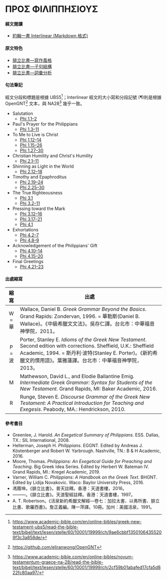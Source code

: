 # ΠΡΟΣ ΦΙΛΙΠΠΗΣΙΟΥΣ

#### 經文閱讀
- [約翰一書 Interlinear (Markdown 格式)](1John-Interlinear.md)


#### 原文特色
- [腓立比書—寫作風格](Philippians-Style.md)  
- [腓立比書—子句結構](Philippians-Clause.md)  
- [腓立比書—詞彙分析](Philippians-Vocabulary.md)  

#### 句法筆記
經文分段和標題是根據 UBS5[^1]；Interlinear 經文的大小寫和分段記號 (¶)則是根據 OpenGNT[^2] 文本，與 NA28[^3] 幾乎一致。

- Salutation
	- [Phi 1.1–2](Phi%201.1–2.md)
- Paul's Prayer for the Philippians
	- [Phi 1.3–11](Phi%201.3–11.md)
- To Me to Live is Christ
	- [Phi 1.12–14](Phi%201.12%E2%80%9314.md)
	- [Phi 1.15–26](Phi%201.15%E2%80%9326.md)
	- [Phi 1.27–30](Phi%201.27%E2%80%9330.md)
- Christian Humility and Christ's Humility
	- [Phi 2.1–11](Phi%202.1%E2%80%9311.md)
- Shinning as Light in the World
	- [Phi 2.12–18](Phi%202.12%E2%80%9318.md)
- Timothy and Epaphroditus
	- [Phi 2.19–24](Phi%202.19%E2%80%9324.md)
	- [Phi 2.25–30](Phi%202.25%E2%80%9330.md)
- The True Righteousness
	- [Phi 3.1](Phi%203.1)
	- [Phi 3.2–11](Phi%203.2%E2%80%9311.md)
- Pressing toward the Mark
	- [Phi 3.12–16](Phi%203.12%E2%80%9316.md)
	- [Phi 3.17–21](Phi%203.17%E2%80%9321.md)
	- [Phi 4.1](Phi%204.1)
- Exhortations
	- [Phi 4.2–7](Phi%204.2%E2%80%937.md)
	- [Phi 4.8–9](Phi%204.8%E2%80%939.md)
- Acknowledgement of the Philippians' Gift
	- [Phi 4.10–14](Phi%204.10%E2%80%9314.md)
	- [Phi 4.15–20](Phi%204.15%E2%80%9320.md)
- Final Greetings
	- [Phi 4.21–23](Phi%204.21%E2%80%9323.md)

#### 出處縮寫
縮寫 | 出處
:--:| --
W = 華 | Wallace, Daniel B. *Greek Grammar Beyond the Basics*. Grand Rapids: Zondervan, 1996. = 華勒斯(Daniel B. Wallace)。《中級希臘文文法》。吳存仁譯。台北市：中華福音神學院，2011。
P = 波 | Porter, Stanley E. *Idioms of the Greek New Testament*. Second edition with corrections. Sheffield, U.K.: Sheffield Academic, 1994. = 斯丹利‧波特(Stanley E. Porter)。《新約希臘文的慣用語》。葉雅蓮譯。台北市：中華福音神學院，2013。
M | Mathewson, David L., and Elodie Ballantine Emig. *Intermediate Greek Grammar: Syntax for Students of the New Testament*. Grand Rapids, MI: Baker Academic, 2016.
R | Runge, Steven E. *Discourse Grammar of the Greek New Testament: A Practical Introduction for Teaching and Exegesis*. Peabody, MA.: Hendrickson, 2010.

#### 參考書目
- Greenlee, J. Harold. _An Exegetical Summary of Philippians_. ESS. Dallas, TX.: SIL International, 2008.
- Hellerman, Joseph H. _Philippians_. EGGNT. Edited by Andreas J. Köstenberger and Robert W. Yarbrough. Nashville, TN.: B & H Academic, 2016.
- Moore, Thomas. _Philippians: An Exegetical Guide for Preaching and Teaching_. Big Greek Idea Series. Edited by Herbert W. Bateman IV. Grand Rapids, MI.: Kregel Academic, 2019.
- Varner, William C. _Philippians: A Handbook on the Greek Text_. BHGNT. Edited by Lidija Novakovic. Waco: Baylor University Press, 2016.
- 馮蔭坤。《腓立比書》。普天註釋。香港：天道書樓，2016。
- ———。《腓立比書》。天道聖經註釋。香港：天道書樓，1997。
-  A. T. Robertson。《活泉新約希臘文解經—卷七：加拉太書、以弗所書、腓立比書、歌羅西書》。詹正義編。陳一萍譯。10冊。加州：美國活泉，1991。


[^1]: https://www.academic-bible.com/en/online-bibles/greek-new-testament-ubs5/read-the-bible-text/bibel/text/lesen/stelle/60/10001/19999/ch/9ae6cbbf13501064355209f3c3a858de/
[^2]: https://github.com/eliranwong/OpenGNT
[^3]: https://www.academic-bible.com/en/online-bibles/novum-testamentum-graece-na-28/read-the-bible-text/bibel/text/lesen/stelle/60/10001/19999/ch/2cf59b01abafed17cfa5d822fc80aa97/
